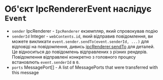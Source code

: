 # Об'єкт IpcRendererEvent наслідує `Event`

* `sender` IpcRenderer - `IpcRenderer` екземпляр, який спровокував подію
* `senderId` Integer - `webContents.id`, який відправив повідомлення, ви можете викликати `event.sender.sendTo(event.senderId, ...)` для відповіді на повідомлення, дивись [ipcRenderer.sendTo](#ipcrenderersendtowindowid-channel--arg1-arg2-) для деталей. Це відноситься до повідомлень відправлених з різних рендерів. Повідомлення відправлені конкретно з головного процесу встановлють `event.senderId` в `0`.
* `ports` MessagePort[] - A list of MessagePorts that were transferred with this message
